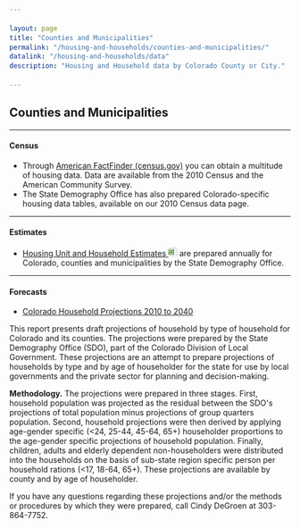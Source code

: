 ```yaml
---

layout: page
title: "Counties and Municipalities"
permalink: "/housing-and-households/counties-and-municipalities/"
datalink: "/housing-and-households/data"
description: "Housing and Household data by Colorado County or City."

---
```


## Counties and Municipalities

- - -

#### Census

- Through [American FactFinder (census.gov)](http://factfinder.census.gov/home/saff/aff_transition.html) you can obtain a multitude of housing data. Data are available from the 2010 Census and the American Community Survey.
- The State Demography Office has also prepared Colorado-specific housing data tables, available on our  2010 Census data page.

- - -

#### Estimates

- [Housing Unit and Household Estimates ![xls](/images/page_white_excel.png 'download xls file')](https://drive.google.com/uc?export=download&id=1cNjNZsCqjA5TNEZytkAKu6lb5c2aC0tT) are prepared annually for Colorado, counties and municipalities by the State Demography Office.

- - -

#### Forecasts

- [Colorado Household Projections 2010 to 2040](/housing-and-households/data/household-projections#household-projections)

This report presents draft projections of household by type of household for Colorado and its counties. The projections were prepared by the State Demography Office (SDO), part of the Colorado Division of Local Government. These projections are an attempt to prepare projections of households by type and by age of householder for the state for use by local governments and the private sector for planning and decision-making.

**Methodology.** The projections were prepared in three stages. First, household population was projected as the residual between the SDO's projections of total population minus projections of group quarters population. Second, household projections were then derived by applying age-gender specific (&lt;24, 25-44, 45-64, 65+) householder proportions to the age-gender specific projections of household population. Finally, children, adults and elderly dependent non-householders were distributed into the households on the basis of sub-state region specific person per household rations (&lt;17, 18-64, 65+). These projections are available by county and by age of householder.

If you have any questions regarding these projections and/or the methods or procedures by which they were prepared, call Cindy DeGroen at 303-864-7752.

